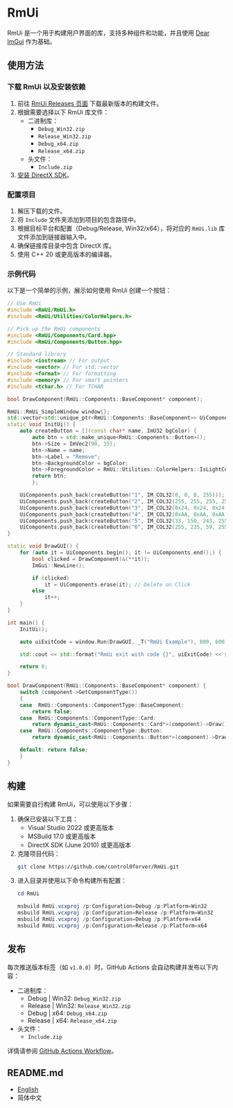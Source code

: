 # RmUi

RmUi 是一个用于构建用户界面的库，支持多种组件和功能，并且使用 [Dear ImGui](https://github.com/ocornut/imgui) 作为基础。

## 使用方法

### 下载 RmUi 以及安装依赖

1. 前往 [RmUi Releases 页面](https://github.com/control0forver/RmUi/releases) 下载最新版本的构建文件。
2. 根据需要选择以下 RmUi 库文件：
   - 二进制库：
     - `Debug_Win32.zip`
     - `Release_Win32.zip`
     - `Debug_x64.zip`
     - `Release_x64.zip`
   - 头文件：
     - `Include.zip`
3. [安装 DirectX SDK](https://learn.microsoft.com/windows/win32/directx-sdk--august-2009-)。

### 配置项目

1. 解压下载的文件。
2. 将 `Include` 文件夹添加到项目的包含路径中。
3. 根据目标平台和配置（Debug/Release, Win32/x64），将对应的 `RmUi.lib` 库文件添加到链接器输入中。
4. 确保链接库目录中包含 DirectX 库。
5. 使用 C++ 20 或更高版本的编译器。

### 示例代码

以下是一个简单的示例，展示如何使用 RmUi 创建一个按钮：

```cpp
// Use RmUi
#include <RmUi/RmUi.h>
#include <RmUi/Utilities/ColorHelpers.h>

// Pick up the RmUi components
#include <RmUi/Components/Card.hpp>
#include <RmUi/Components/Button.hpp>

// Standard library
#include <iostream> // For output
#include <vector> // For std::vector
#include <format> // For formatting
#include <memory> // For smart pointers
#include <tchar.h> // For TCHAR

bool DrawComponent(RmUi::Components::BaseComponent* component);

RmUi::RmUi_SimpleWindow window{};
std::vector<std::unique_ptr<RmUi::Components::BaseComponent>> UiComponents{};
static void InitUi() {
    auto createButton = [](const char* name, ImU32 bgColor) {
        auto btn = std::make_unique<RmUi::Components::Button>();
        btn->Size = ImVec2(90, 35);
        btn->Name = name;
        btn->Label = "Remove";
        btn->BackgroundColor = bgColor;
        btn->ForegroundColor = RmUi::Utilities::ColorHelpers::IsLightColor(bgColor) ? IM_COL32_BLACK : IM_COL32_WHITE;
        return btn;
        };

    UiComponents.push_back(createButton("1", IM_COL32(0, 0, 0, 255)));
    UiComponents.push_back(createButton("2", IM_COL32(255, 255, 255, 255)));
    UiComponents.push_back(createButton("3", IM_COL32(0x24, 0x24, 0x24, 255)));
    UiComponents.push_back(createButton("4", IM_COL32(0xAA, 0xAA, 0xAA, 255)));
    UiComponents.push_back(createButton("5", IM_COL32(33, 150, 243, 255)));
    UiComponents.push_back(createButton("6", IM_COL32(255, 235, 59, 255)));
}

static void DrawGUI() {
    for (auto it = UiComponents.begin(); it != UiComponents.end();) {
        bool clicked = DrawComponent(&(**it));
        ImGui::NewLine();

        if (clicked)
            it = UiComponents.erase(it); // Delete on Click
        else
            it++;
    }
}

int main() {
    InitUi();

    auto uiExitCode = window.Run(DrawGUI, _T("RmUi Example"), 800, 600);

    std::cout << std::format("RmUi exit with code {}", uiExitCode) << std::endl;

    return 0;
}

bool DrawComponent(RmUi::Components::BaseComponent* component) {
    switch (component->GetComponentType())
    {
    case  RmUi::Components::ComponentType::BaseComponent:
        return false;
    case  RmUi::Components::ComponentType::Card:
        return dynamic_cast<RmUi::Components::Card*>(component)->Draw();
    case  RmUi::Components::ComponentType::Button:
        return dynamic_cast<RmUi::Components::Button*>(component)->Draw();

    default: return false;
    }
}
```

## 构建

如果需要自行构建 RmUi，可以使用以下步骤：

1. 确保已安装以下工具：
   - Visual Studio 2022 或更高版本
   - MSBuild 17.0 或更高版本
   - DirectX SDK (June 2010) 或更高版本
2. 克隆项目代码：
   ```bash
   git clone https://github.com/control0forver/RmUi.git
   ```
3. 进入目录并使用以下命令构建所有配置：
   ```powershell
   cd RmUi

   msbuild RmUi.vcxproj /p:Configuration=Debug /p:Platform=Win32
   msbuild RmUi.vcxproj /p:Configuration=Release /p:Platform=Win32
   msbuild RmUi.vcxproj /p:Configuration=Debug /p:Platform=x64
   msbuild RmUi.vcxproj /p:Configuration=Release /p:Platform=x64
   ```

## 发布

每次推送版本标签（如 `v1.0.0`）时，GitHub Actions 会自动构建并发布以下内容：

- 二进制库：
  - Debug | Win32: `Debug_Win32.zip`
  - Release | Win32: `Release_Win32.zip`
  - Debug | x64: `Debug_x64.zip`
  - Release | x64: `Release_x64.zip`
- 头文件：
  - `Include.zip`

详情请参阅 [GitHub Actions Workflow](.github/workflows/Build_Release_on_version_tag_pushed.yml)。

## README.md
 - [English](README.md)
 - 简体中文